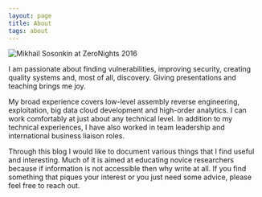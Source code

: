 ```yaml
---
layout: page
title: About
tags: about
---
```


![](../../../../images/self_zeronight.jpg "Mikhail Sosonkin at ZeroNights 2016")

I am passionate about finding vulnerabilities, improving security, creating quality systems and, most of all, discovery. Giving presentations and teaching brings me joy. 

My broad experience covers low-level assembly reverse engineering, exploitation, big data cloud development and high-order analytics. I can work comfortably at just about any technical level. In addition to my technical experiences, I have also worked in team leadership and international business liaison roles. 

Through this blog I would like to document various things that I find useful and interesting. Much of it is aimed at educating novice researchers because if information is not accessible then why write at all. If you find something that piques your interest or you just need some advice, please feel free to reach out.
